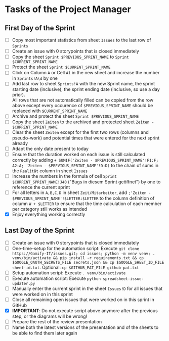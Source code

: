 # Tasks of the Project Manager

## First Day of the Sprint

- [ ] Copy most important statistics from sheet `Issues` to the last row of `Sprints`
- [ ] Create an issue with 0 storypoints that is closed immediately
- [ ] Copy the sheet `Sprint $PREVIOUS_SPRINT_NAME` to `Sprint $CURRENT_SPRINT_NAME`
- [ ] Protect the sheet `Sprint $CURRENT_SPRINT_NAME`
- [ ] Click on Column `A` or Cell `A1` in the new sheet and increase the number in `Sprints!A\d` by one
- [ ] Add last row to sheet `Sprints!A` with the new Sprint name, the sprint starting date (inclusive), the sprint ending date (inclusive, so use a day prior).  
All rows that are not automatically filled can be copied from the row above except every occurence of `$PREVIOUS_SPRINT_NAME` should be replaced with `$CURRENT_SPRINT_NAME`
- [ ] Archive and protect the sheet `Sprint $PREVIOUS_SPRINT_NAME`
- [ ] Copy the sheet `Zeiten` to the archived and protected sheet `Zeiten - $CURRENT_SPRINT_NAME`
- [ ] Clear the sheet `Zeiten` except for the first two rows (columns and pseudo-work) and potential times that were entered for the next sprint already
- [ ] Adapt the only date present to today
- [ ] Ensure that the duration worked on each issue is still calculated correctly by adding `+ SUMIF('Zeiten - $PREVIOUS_SPRINT_NAME'!F1:F; A2:A; 'Zeiten - $PREVIOUS_SPRINT_NAME'!D:D)` to the chain of sums in the `Realität` column in sheet `Issues`
- [ ] Increase the numbers in the formula of cell `Sprint $CURRENT_SPRINT_NAME!J40` ("Bugs in diesem Sprint geöffnet") by one to reference the current sprint
- [ ] For all letters in `A,B,C,D` in sheet `Zeit/Mitarbeiter`, add `;'Zeiten - $PREVIOUS_SPRINT_NAME'!$LETTER:$LETTER` to the column definition of column `W + $LETTER` to ensure that the time calculation of each member per category still works as intended
- [x] Enjoy everything working correctly

## Last Day of the Sprint

- [ ] Create an issue with 0 storypoints that is closed immediately
- [ ] One-time-setup for the automation script: Execute `git clone https://Gamify-IT/issues.git; cd issues; python -m venv venv; . venv/bin/activate && pip install -r requirements.txt && cp $GOOGLE_OAUTH_SECRETS_FILE secrets.json && cp $GOOGLE_SHEET_ID_FILE sheet-id.txt`. Optional: `cp $GITHUB_PAT_FILE github-pat.txt`
- [ ] Setup automation script: Execute `. venv/bin/activate`
- [ ] Execute automation script: Execute `python spreadsheet-issue-updater.py`
- [ ] Manually enter the current sprint in the sheet `Issues!D` for all issues that were worked on in this sprint
- [ ] Close all remaining open issues that were worked on in this sprint in GitHub
- [x] **IMPORTANT**: Do not execute script above anymore after the previous step, or the diagrams will be wrong!
- [ ] Prepare the rest of the review presentation
- [ ] Name both the latest versions of the presentation and of the sheets to be able to find them later again
